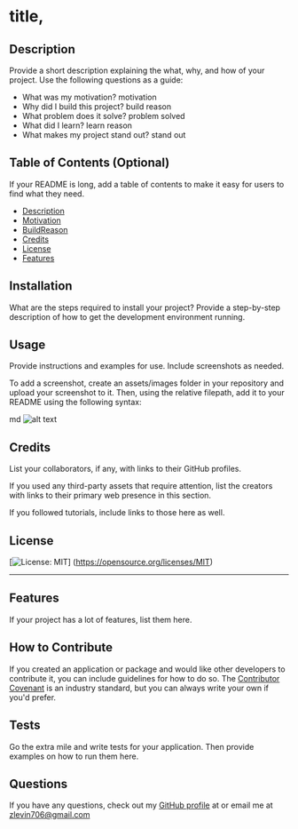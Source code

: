 # title, 
  ## Description

  Provide a short description explaining the what, why, and how of your project. Use the following questions as a guide:
  
  - What was my motivation? motivation
  - Why did I build this project? build reason
  - What problem does it solve? problem solved
  - What did I learn? learn reason
  - What makes my project stand out? stand out
  
  
  ## Table of Contents (Optional)
  
  If your README is long, add a table of contents to make it easy for users to find what they need.
  
  - [Description](#description)
  - [Motivation](#motivation)
  - [BuildReason](<#build reason>)
  - [Credits](#credits)
  - [License](#license)
  - [Features](#features)

  ## Installation

  What are the steps required to install your project? Provide a step-by-step description of how to get the development environment running.

  ## Usage

  Provide instructions and examples for use. Include screenshots as needed.
  
  To add a screenshot, create an assets/images folder in your repository and upload your screenshot to it. Then, using the relative filepath, add it to your README using the following syntax:

  md
  ![alt text](assets/images/screenshot.png)
  
  ## Credits

  List your collaborators, if any, with links to their GitHub profiles.

  If you used any third-party assets that require attention, list the creators with links to their primary web presence in this section.

  If you followed tutorials, include links to those here as well.

  ## License

  [![License: MIT](https://img.shields.io/badge/License-MIT-yellow.svg)] (https://opensource.org/licenses/MIT)

  ---

  ## Features
  
  If your project has a lot of features, list them here.

  ## How to Contribute

  If you created an application or package and would like other developers to contribute it, you can include guidelines for how to do so. The [Contributor Covenant](https://www.contributor-covenant.org/) is an industry standard, but you can always write your own if you'd prefer.

  ## Tests

  Go the extra mile and write tests for your application. Then provide examples on how to run them here.

  ## Questions
  If you have any questions, check out my [GitHub profile](https://github.com/zachary-levin) at or email me at [zlevin706@gmail.com](zlevin706@gmail.com)
